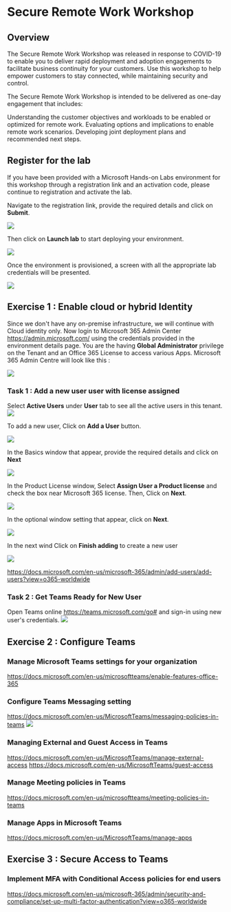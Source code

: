 
# Secure Remote Work Workshop

## Overview

The Secure Remote Work Workshop was released in response to COVID-19 to enable you to deliver rapid deployment and adoption engagements to facilitate business continuity for your customers. Use this workshop to help empower customers to stay connected, while maintaining security and control.

The Secure Remote Work Workshop is intended to be delivered as one-day engagement that includes:

Understanding the customer objectives and workloads to be enabled or optimized for remote work.
Evaluating options and implications to enable remote work scenarios.
Developing joint deployment plans and recommended next steps.

## Register for the lab 
If you have been provided with a Microsoft Hands-on Labs environment for this workshop through a registration link and an activation code, please continue to registration and activate the lab.

Navigate to the registration link, provide the required details and click on **Submit**.

<kbd>![](images/register.jpg)</kbd>

Then click on **Launch lab** to start deploying your environment.

<kbd>![](images/launchlab.jpg)</kbd>

Once the environment is provisioned, a screen with all the appropriate lab credentials will be presented. 

<kbd>![](images/envdetails.jpg)</kbd>

## Exercise 1 : Enable cloud or hybrid Identity 

Since we don't have any on-premise infrastructure, we will continue with Cloud identity only.
Now login to Microsoft 365 Admin Center https://admin.microsoft.com/ using the credentials provided in the environment details page. You are the having **Global Administrator** privilege on the Tenant and an Office 365 License to access various Apps.
Microsoft 365 Admin Centre will look like this :

<kbd>![](images/msac.jpg)</kbd>

### Task 1 : Add a new user user with license assigned

Select **Active Users** under **User** tab to see all the active users in this tenant.
<kbd>![](images/activeusers.jpg)</kbd>

To add a new user, Click on **Add a User** button.

<kbd>![](images/adduser.jpg)</kbd>

In the Basics window that appear, provide the required details and click on **Next** 

<kbd>![](images/userbasic.jpg)</kbd>

In the Product License window, Select **Assign User a Product license** and check the box near Microsoft 365 license. Then, Click on **Next**.

<kbd>![](images/userlicense.jpg)</kbd>

In the optional window setting that appear, click on **Next**.

<kbd>![](images/useroptional.jpg)</kbd>

In the next wind Click on **Finish adding** to create a new user 

<kbd>![](images/usercreate.jpg)</kbd>

https://docs.microsoft.com/en-us/microsoft-365/admin/add-users/add-users?view=o365-worldwide

### Task 2 : Get Teams Ready for New User

Open Teams online https://teams.microsoft.com/go# and sign-in using new user's credentials.
<kbd>![](images/moving-existing-apps/project-overview.png)</kbd>
## Exercise 2 : Configure Teams

### Manage Microsoft Teams settings for your organization

https://docs.microsoft.com/en-us/microsoftteams/enable-features-office-365

### Configure Teams Messaging setting 

https://docs.microsoft.com/en-us/MicrosoftTeams/messaging-policies-in-teams
<kbd>![](images/moving-existing-apps/project-overview.png)</kbd>

### Managing External and Guest Access in Teams

https://docs.microsoft.com/en-us/MicrosoftTeams/manage-external-access
https://docs.microsoft.com/en-us/MicrosoftTeams/guest-access

### Manage Meeting policies in Teams

https://docs.microsoft.com/en-us/microsoftteams/meeting-policies-in-teams

### Manage Apps in Microsoft Teams

https://docs.microsoft.com/en-us/MicrosoftTeams/manage-apps

## Exercise 3 : Secure Access to Teams

### Implement MFA with Conditional Access policies for end users

https://docs.microsoft.com/en-us/microsoft-365/admin/security-and-compliance/set-up-multi-factor-authentication?view=o365-worldwide

